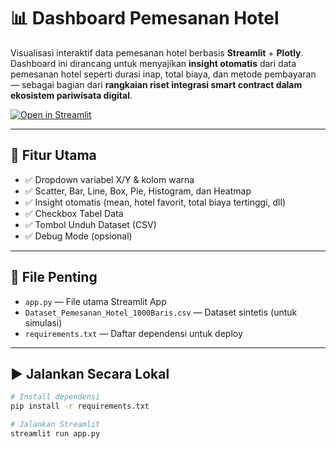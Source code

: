 # 📊 Dashboard Pemesanan Hotel

Visualisasi interaktif data pemesanan hotel berbasis **Streamlit** + **Plotly**.  
Dashboard ini dirancang untuk menyajikan **insight otomatis** dari data pemesanan hotel seperti durasi inap, total biaya, dan metode pembayaran — sebagai bagian dari **rangkaian riset integrasi smart contract dalam ekosistem pariwisata digital**.

[![Open in Streamlit](https://static.streamlit.io/badges/streamlit_badge_black_white.svg)](https://dashboard-eda.streamlit.app)

---

## 🚀 Fitur Utama

- ✅ Dropdown variabel X/Y & kolom warna
- ✅ Scatter, Bar, Line, Box, Pie, Histogram, dan Heatmap
- ✅ Insight otomatis (mean, hotel favorit, total biaya tertinggi, dll)
- ✅ Checkbox Tabel Data
- ✅ Tombol Unduh Dataset (CSV)
- ✅ Debug Mode (opsional)

---

## 📂 File Penting

- `app.py` — File utama Streamlit App
- `Dataset_Pemesanan_Hotel_1000Baris.csv` — Dataset sintetis (untuk simulasi)
- `requirements.txt` — Daftar dependensi untuk deploy

---

## ▶️ Jalankan Secara Lokal

```bash
# Install dependensi
pip install -r requirements.txt

# Jalankan Streamlit
streamlit run app.py